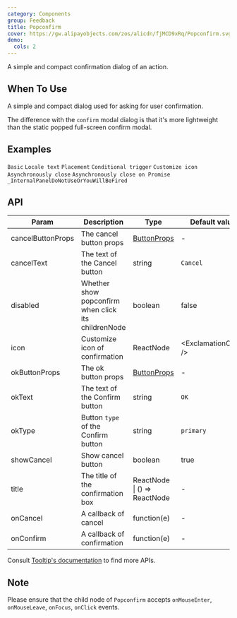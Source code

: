 ```yaml
---
category: Components
group: Feedback
title: Popconfirm
cover: https://gw.alipayobjects.com/zos/alicdn/fjMCD9xRq/Popconfirm.svg
demo:
  cols: 2
---
```


A simple and compact confirmation dialog of an action.

## When To Use

A simple and compact dialog used for asking for user confirmation.

The difference with the `confirm` modal dialog is that it's more lightweight than the static popped full-screen confirm modal.

## Examples

<code src="./demo/basic.tsx">Basic</code>
<code src="./demo/locale.tsx">Locale text</code>
<code src="./demo/placement.tsx">Placement</code>
<code src="./demo/dynamic-trigger.tsx">Conditional trigger</code>
<code src="./demo/icon.tsx">Customize icon</code>
<code src="./demo/async.tsx">Asynchronously close</code>
<code src="./demo/promise.tsx">Asynchronously close on Promise</code>
<code src="./demo/render-panel.tsx" debug>\_InternalPanelDoNotUseOrYouWillBeFired</code>

## API

| Param             | Description                                         | Type                                   | Default value            | Version |
| ----------------- | --------------------------------------------------- | -------------------------------------- | ------------------------ | ------- |
| cancelButtonProps | The cancel button props                             | [ButtonProps](/components/button/#API) | -                        |         |
| cancelText        | The text of the Cancel button                       | string                                 | `Cancel`                 |         |
| disabled          | Whether show popconfirm when click its childrenNode | boolean                                | false                    |         |
| icon              | Customize icon of confirmation                      | ReactNode                              | &lt;ExclamationCircle /> |         |
| okButtonProps     | The ok button props                                 | [ButtonProps](/components/button/#API) | -                        |         |
| okText            | The text of the Confirm button                      | string                                 | `OK`                     |         |
| okType            | Button `type` of the Confirm button                 | string                                 | `primary`                |         |
| showCancel        | Show cancel button                                  | boolean                                | true                     | 4.18.0  |
| title             | The title of the confirmation box                   | ReactNode \| () => ReactNode           | -                        |         |
| onCancel          | A callback of cancel                                | function(e)                            | -                        |         |
| onConfirm         | A callback of confirmation                          | function(e)                            | -                        |         |

Consult [Tooltip's documentation](/components/tooltip/#API) to find more APIs.

## Note

Please ensure that the child node of `Popconfirm` accepts `onMouseEnter`, `onMouseLeave`, `onFocus`, `onClick` events.
